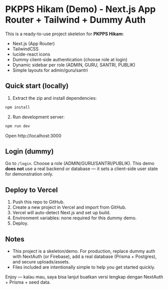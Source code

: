 # PKPPS Hikam (Demo) - Next.js App Router + Tailwind + Dummy Auth

This is a ready-to-use project skeleton for **PKPPS Hikam**:
- Next.js (App Router)
- TailwindCSS
- lucide-react icons
- Dummy client-side authentication (choose role at login)
- Dynamic sidebar per role (ADMIN, GURU, SANTRI, PUBLIK)
- Simple layouts for admin/guru/santri

## Quick start (locally)

1. Extract the zip and install dependencies:

```bash
npm install
```

2. Run development server:

```bash
npm run dev
```

Open http://localhost:3000

## Login (dummy)

Go to `/login`. Choose a role (ADMIN/GURU/SANTRI/PUBLIK). This demo **does not** use a real backend or database — it sets a client-side user state for demonstration only.

## Deploy to Vercel

1. Push this repo to GitHub.
2. Create a new project in Vercel and import from GitHub.
3. Vercel will auto-detect Next.js and set up build.
4. Environment variables: none required for this dummy demo.
5. Deploy.

## Notes

- This project is a skeleton/demo. For production, replace dummy auth with NextAuth (or Firebase), add a real database (Prisma + Postgres), and secure uploads/assets.
- Files included are intentionally simple to help you get started quickly.

Enjoy — kalau mau, saya bisa lanjut buatkan versi lengkap dengan NextAuth + Prisma + seed data.
